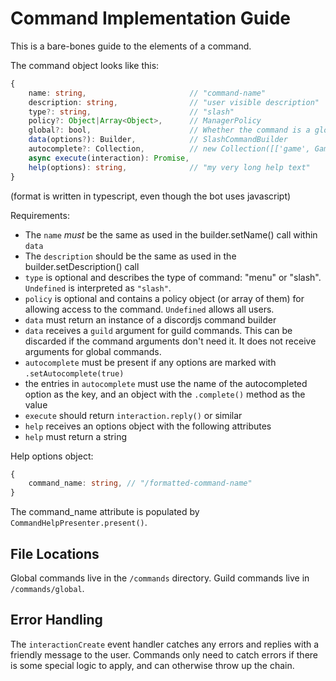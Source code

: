 # Command Implementation Guide

This is a bare-bones guide to the elements of a command.

The command object looks like this:

```ts
{
    name: string,                       // "command-name"
    description: string,                // "user visible description"
    type?: string,                      // "slash"
    policy?: Object|Array<Object>,      // ManagerPolicy
    global?: bool,                      // Whether the command is a global command or a guild command
    data(options?): Builder,            // SlashCommandBuilder
    autocomplete?: Collection,          // new Collection([['game', GameNameCompleter]])
    async execute(interaction): Promise,
    help(options): string,              // "my very long help text"
}
```

(format is written in typescript, even though the bot uses javascript)

Requirements:

* The `name` *must* be the same as used in the builder.setName() call within `data`
* The `description` should be the same as used in the builder.setDescription() call
* `type` is optional and describes the type of command: "menu" or "slash". `Undefined` is interpreted as `"slash"`.
* `policy` is optional and contains a policy object (or array of them) for allowing access to the command. `Undefined` allows all users.
* `data` must return an instance of a discordjs command builder
* `data` receives a `guild` argument for guild commands. This can be discarded if the command arguments don't need it. It does not receive arguments for global commands.
* `autocomplete` must be present if any options are marked with `.setAutocomplete(true)`
* the entries in `autocomplete` must use the name of the autocompleted option as the key, and an object with the `.complete()` method as the value
* `execute` should return `interaction.reply()` or similar
* `help` receives an options object with the following attributes
* `help` must return a string

Help options object:

```ts
{
    command_name: string, // "/formatted-command-name"
}
```

The command_name attribute is populated by `CommandHelpPresenter.present()`.

## File Locations

Global commands live in the `/commands` directory. Guild commands live in `/commands/global`.

## Error Handling

The `interactionCreate` event handler catches any errors and replies with a friendly message to the user. Commands only need to catch errors if there is some special logic to apply, and can otherwise throw up the chain.
